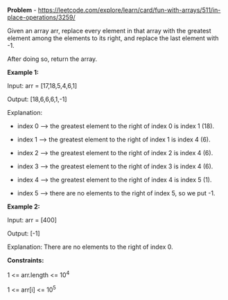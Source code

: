 **Problem** - https://leetcode.com/explore/learn/card/fun-with-arrays/511/in-place-operations/3259/

Given an array arr, replace every element in that array with the greatest element among the elements to its right, and replace the last element with -1.


After doing so, return the array.


 

**Example 1:**

Input: arr = [17,18,5,4,6,1]

Output: [18,6,6,6,1,-1]

Explanation: 

- index 0 --> the greatest element to the right of index 0 is index 1 (18).

- index 1 --> the greatest element to the right of index 1 is index 4 (6).

- index 2 --> the greatest element to the right of index 2 is index 4 (6).

- index 3 --> the greatest element to the right of index 3 is index 4 (6).

- index 4 --> the greatest element to the right of index 4 is index 5 (1).

- index 5 --> there are no elements to the right of index 5, so we put -1.

**Example 2:**

Input: arr = [400]

Output: [-1]

Explanation: There are no elements to the right of index 0.

 

**Constraints:**


1 <= arr.length <= 10<sup>4</sup>

1 <= arr[i] <= 10<sup>5</sup>
